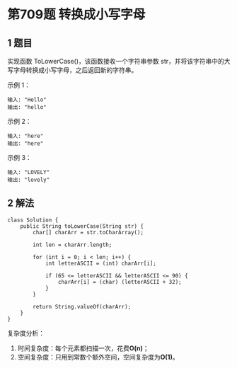 # 第709题 转换成小写字母

## 1 题目

实现函数 ToLowerCase()，该函数接收一个字符串参数 str，并将该字符串中的大写字母转换成小写字母，之后返回新的字符串。

示例 1：

```
输入: "Hello"
输出: "hello"
```

示例 2：

```
输入: "here"
输出: "here"
```

示例 3：

```
输入: "LOVELY"
输出: "lovely"
```

## 2 解法

```
class Solution {
    public String toLowerCase(String str) {
        char[] charArr = str.toCharArray();

        int len = charArr.length;

        for (int i = 0; i < len; i++) {
            int letterASCII = (int) charArr[i];

            if (65 <= letterASCII && letterASCII <= 90) {
                charArr[i] = (char) (letterASCII + 32);
            }
        }

        return String.valueOf(charArr);
    }
}
```

复杂度分析：

1. 时间复杂度：每个元素都扫描一次，花费**O(n)**；
2. 空间复杂度：只用到常数个额外空间，空间复杂度为**O(1)**。